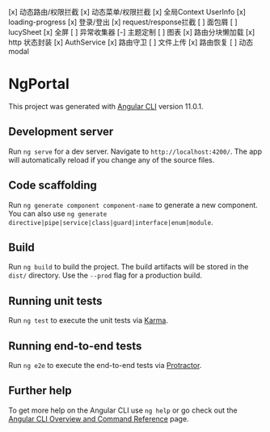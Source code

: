 [x] 动态路由/权限拦截
[x] 动态菜单/权限拦截
[x] 全局Context UserInfo
[x] loading-progress
[x] 登录/登出
[x] request/response拦截
[ ] 面包屑
[ ] lucySheet
[x] 全屏
[ ] 异常收集器
[-] 主题定制
[ ] 图表
[x] 路由分块懒加载
[x] http 状态封装
[x] AuthService
[x] 路由守卫
[ ] 文件上传
[x] 路由恢复
[ ] 动态modal


# NgPortal

This project was generated with [Angular CLI](https://github.com/angular/angular-cli) version 11.0.1.

## Development server

Run `ng serve` for a dev server. Navigate to `http://localhost:4200/`. The app will automatically reload if you change any of the source files.

## Code scaffolding

Run `ng generate component component-name` to generate a new component. You can also use `ng generate directive|pipe|service|class|guard|interface|enum|module`.

## Build

Run `ng build` to build the project. The build artifacts will be stored in the `dist/` directory. Use the `--prod` flag for a production build.

## Running unit tests

Run `ng test` to execute the unit tests via [Karma](https://karma-runner.github.io).

## Running end-to-end tests

Run `ng e2e` to execute the end-to-end tests via [Protractor](http://www.protractortest.org/).

## Further help

To get more help on the Angular CLI use `ng help` or go check out the [Angular CLI Overview and Command Reference](https://angular.io/cli) page.
